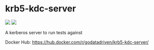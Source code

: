 # krb5-kdc-server

[![](https://images.microbadger.com/badges/image/godatadriven/krb5-kdc-server.svg)](https://microbadger.com/images/godatadriven/krb5-kdc-server) [![](https://images.microbadger.com/badges/version/godatadriven/krb5-kdc-server.svg)](https://microbadger.com/images/godatadriven/krb5-kdc-server)

A kerberos server to run tests against

Docker Hub: https://hub.docker.com/r/godatadriven/krb5-kdc-server/
